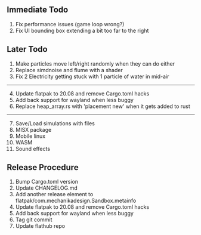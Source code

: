 ## Immediate Todo
1. Fix performance issues (game loop wrong?)
2. Fix UI bounding box extending a bit too far to the right

## Later Todo
1. Make particles move left/right randomly when they can do either
2. Replace simdnoise and flume with a shader
3. Fix 2 Electricity getting stuck with 1 particle of water in mid-air
---
4. Update flatpak to 20.08 and remove Cargo.toml hacks
5. Add back support for wayland when less buggy
6. Replace heap_array.rs with 'placement new' when it gets added to rust
---
7. Save/Load simulations with files
8. MISX package
9. Mobile linux
10. WASM
11. Sound effects

## Release Procedure
1. Bump Cargo.toml version
2. Update CHANGELOG.md
3. Add another release element to flatpak/com.mechanikadesign.Sandbox.metainfo
4. Update flatpak to 20.08 and remove Cargo.toml hacks
5. Add back support for wayland when less buggy
6. Tag git commit
7. Update flathub repo